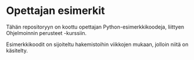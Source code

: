 # Opettajan esimerkit
Tähän repositoryyn on koottu opettajan Python-esimerkkikoodeja, liittyen Ohjelmoinnin perusteet -kurssiin.

Esimerkkikoodit on sijoiteltu hakemistoihin viikkojen mukaan, jolloin niitä on käsitelty.